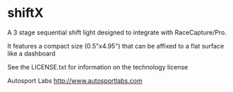 shiftX
======

A 3 stage sequential shift light designed to integrate with RaceCapture/Pro.

It features a compact size (0.5"x4.95") that can be affixed to a flat surface like a dashboard

See the LICENSE.txt for information on the technology license

Autosport Labs
http://www.autosportlabs.com
